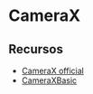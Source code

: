 # CameraX

## Recursos

- [CameraX official](https://developer.android.com/training/camerax)
- [CameraXBasic](https://github.com/android/camera-samples/tree/main/CameraXBasic)
